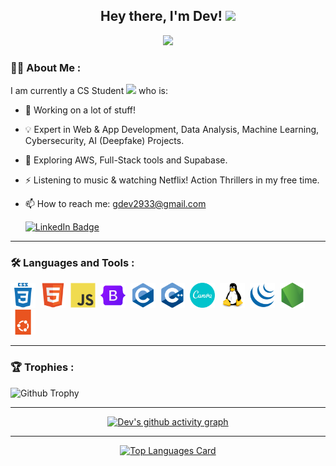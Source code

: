 <div id="badges">
  <h2 align="center">
  Hey there, I'm Dev!
  <img src="https://media.giphy.com/media/hvRJCLFzcasrR4ia7z/giphy.gif" width="30px"/>
</h2>
<div align="center">
  <img src="https://media3.giphy.com/media/v1.Y2lkPTc5MGI3NjExdGw1c3NuMzltMGhheHR0dmFvNnp1eHdsbW5jcDF2ejJteHg1MW9rNSZlcD12MV9pbnRlcm5hbF9naWZfYnlfaWQmY3Q9Zw/0lGd2OXXHe4tFhb7Wh/giphy.gif">
</div>

### :woman_technologist: About Me : 
I am currently a CS Student <img src="https://media.giphy.com/media/WUlplcMpOCEmTGBtBW/giphy.gif" width="30"> who is:
- :telescope: Working on a lot of stuff!
  
- :bulb: Expert in Web & App Development, Data Analysis, Machine Learning, Cybersecurity, AI (Deepfake)  Projects.  

- :seedling: Exploring AWS, Full-Stack tools and Supabase.

- :zap: Listening to music & watching Netflix! Action Thrillers in my free time. 
- :mailbox: How to reach me: gdev2933@gmail.com

  <a href="https://www.linkedin.com/in/drg31/">
    <img src="https://img.shields.io/badge/LinkedIn-blue?style=for-the-badge&logo=linkedin&logoColor=white" alt="LinkedIn Badge"/>
  </a>

---

### :hammer_and_wrench: Languages and Tools :
<img src="https://github.com/devicons/devicon/blob/master/icons/css3/css3-plain-wordmark.svg"  title="CSS3" alt="CSS" width="40" height="40"/>&nbsp;
  <img src="https://github.com/devicons/devicon/blob/master/icons/html5/html5-original.svg" title="HTML5" alt="HTML" width="40" height="40"/>&nbsp;
  <img src="https://github.com/devicons/devicon/blob/master/icons/javascript/javascript-original.svg" title="JavaScript" alt="JavaScript" width="40" height="40"/>&nbsp;
  <img src="https://github.com/devicons/devicon/blob/master/icons/bootstrap/bootstrap-original.svg" title="BootStrap" alt="BootStrap" width="40" height="40"/>&nbsp;
  <img src="https://github.com/devicons/devicon/blob/master/icons/c/c-original.svg" title="C" alt="C" width="40" height="40"/>&nbsp;
  <img src="https://github.com/devicons/devicon/blob/master/icons/cplusplus/cplusplus-original.svg" title="C++" alt="C++" width="40" height="40"/>&nbsp;
  <img src="https://github.com/devicons/devicon/blob/master/icons/canva/canva-original.svg" title="Canva" alt="Canva" width="40" height="40"/>&nbsp;
  <img src="https://github.com/devicons/devicon/blob/master/icons/linux/linux-original.svg" title= "Linux" alt="Linux" height="40" width="40"/>&nbsp;
  <img src="https://github.com/devicons/devicon/blob/master/icons/jquery/jquery-original.svg" title= "jQuery" alt="jQuery" height="40" width="40"/>&nbsp;
  <img src="https://github.com/devicons/devicon/blob/master/icons/nodejs/nodejs-original.svg" title= "Nodejs" alt="Nodejs" height="40" width="40"/>&nbsp;
  <img src="https://github.com/devicons/devicon/blob/master/icons/ubuntu/ubuntu-plain.svg" title= "Ubuntu" alt="Ubuntu" height="40" width="40"/>&nbsp;

 ---
 
 ### :trophy: Trophies :
 ![Github Trophy](https://github-profile-trophy.vercel.app/?username=DRG31&theme=discord)

---

<div align="center">
  <a href="https://github.com/DRG31/github-readme-activity-graph">
    <img src="https://github-readme-activity-graph.vercel.app/graph?username=DRG31" alt="Dev's github activity graph"/>
  </a>
</div>


---

<div align="center">
  <a href="https://github.com/DRG31">
    <img src="https://github-readme-stats.vercel.app/api/top-langs/?username=DRG31" alt="Top Languages Card"/>
  </a>
</div>
